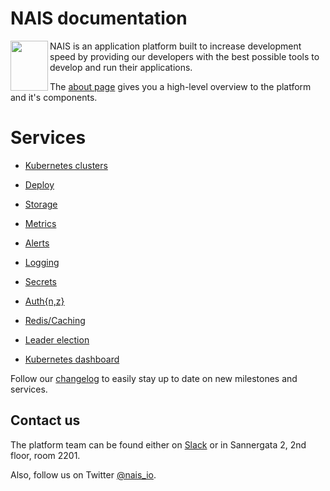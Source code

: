 NAIS documentation
==================
<img align="left" width="60" height="80" src="https://raw.githubusercontent.com/nais/doc/master/content/_media/nais_logo_gray.png">
NAIS is an application platform built to increase development speed by providing our developers with the best possible tools to develop and run their applications.

The [about page](/content/about) gives you a high-level overview to the platform and it's components.

Services
========

* [Kubernetes clusters](/content/clusters)
* [Deploy](/content/deploy/naisd.md)
* [Storage](/content/storage)
* [Metrics](/content/metrics)
* [Alerts](/content/alerts)
* [Logging](/content/logging)
* [Secrets](/content/secrets)
* [Auth{n,z}](/content/authnz)

* [Redis/Caching](/content/redis.md)
* [Leader election](/content/leader_election.md)
* [Kubernetes dashboard](/content/kubernetes_dashboard.md)

Follow our [changelog](/content/changelog.md) to easily stay up to date on new milestones and services.

## Contact us

The platform team can be found either on [Slack](https://nav-it.slack.com/messages/C5KUST8N6/) or in Sannergata 2, 2nd floor, room 2201.

Also, follow us on Twitter [@nais_io](https://twitter.com/nais_io).

